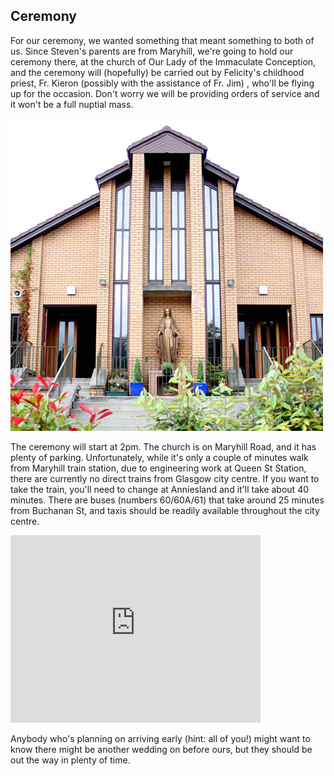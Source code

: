 ## Ceremony
<a name="ceremony"/>

For our ceremony, we wanted something that meant something to both of us.
Since Steven's parents are from Maryhill, we're going to hold our ceremony there, at the church of Our Lady of the Immaculate Conception, and the ceremony will (hopefully) be carried out by Felicity's childhood priest, Fr. Kieron (possibly with the assistance of Fr. Jim) , who'll be flying up for the occasion. Don't worry we will be providing orders of service and it won't be a full nuptial mass.

![](/images/church.jpg)

The ceremony will start at 2pm.
The church is on Maryhill Road, and it has plenty of parking.
Unfortunately, while it's only a couple of minutes walk from Maryhill train station, due to engineering work at Queen St Station, there are currently no direct trains from Glasgow city centre.
If you want to take the train, you'll need to change at Anniesland and it'll take about 40 minutes.
There are buses (numbers 60/60A/61) that take around 25 minutes from Buchanan St, and taxis should be readily available throughout the city centre.

<iframe src="https://www.google.com/maps/embed?pb=!1m18!1m12!1m3!1d2660.162640239867!2d-4.302004189144298!3d55.89872538851436!2m3!1f0!2f0!3f0!3m2!1i1024!2i768!4f13.1!3m3!1m2!1s0x488845a5ec441343%3A0x4a9053ab4af1ea3a!2sImmaculate+Conception+New+Church+Hall!5e0!3m2!1sen!2sus!4v1436901834832" width="400" height="300" frameborder="0" style="border:0" allowfullscreen></iframe>

Anybody who's planning on arriving early (hint: all of you!) might want to know there might be another wedding on before ours, but they should be out the way in plenty of time.

